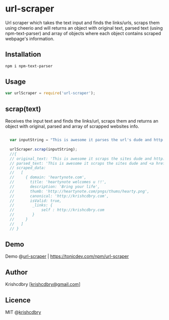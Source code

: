 # url-scraper
Url scraper which takes the text input and finds the links/urls, scraps them using cheerio and will returns an object with original text, parsed text (using npm-text-parser) and array of objects where each object contains scraped webpage's information.

## Installation

```bash
npm i npm-text-parser
```

## Usage
```javascript
var urlScraper = require('url-scraper');
```

## scrap(text)

Receives the input text and finds the links/url, scraps them and returns an object with original, parsed and array of scrapped websites info.
```javascript

  var inputString = "This is awesome it parses the url's dude and http://krishcdbry.com done !"
 	
  urlScraper.scrap(inputString);	
  //{
  // original_text: 'This is awesome it scraps the sites dude and http://heartynote.com done !',
  // parsed_text: 'This is awesome it scraps the sites dude and <a href="http://heartynote.com" target="_blank">http://heartynote.com</a> done !',
  // scraped_data:
  //   [
  //     { domain: 'heartynote.com',
  //       title: 'heartynote welcomes u !!',
  //       description: 'Bring your life',
  //       thumb: 'http://heartynote.com/pngs/thums/hearty.png',
  //       canonical: 'http://krishcdbry.com',
  //       isValid: true,
  //        _links: {
  //			self : http://krishcdbry.com
  //		}
  //     }
  //   ]
  // }
```


## Demo
Demo @[url-scraper](https://tonicdev.com/npm/url-scraper)
| https://tonicdev.com/npm/url-scraper

## Author
Krishcdbry [krishcdbry@gmail.com]

## Licence
MIT @[krishcdbry](krishcdbry.com)
